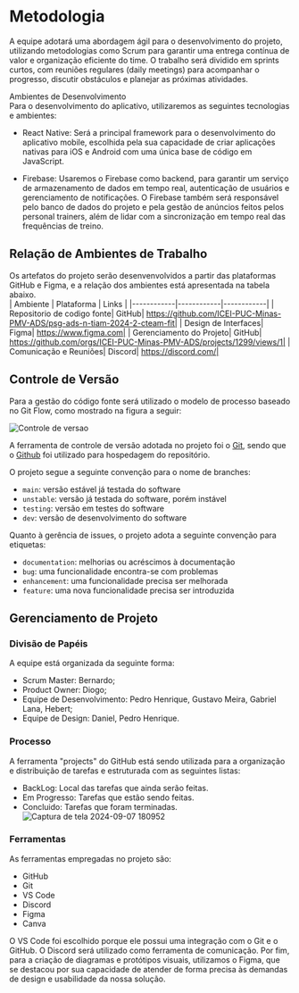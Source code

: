 
# Metodologia

A equipe adotará uma abordagem ágil para o desenvolvimento do projeto, utilizando metodologias como Scrum para garantir uma entrega contínua de valor e organização eficiente do time. O trabalho será dividido em sprints curtos, com reuniões regulares (daily meetings) para acompanhar o progresso, discutir obstáculos e planejar as próximas atividades.

Ambientes de Desenvolvimento<br>
Para o desenvolvimento do aplicativo, utilizaremos as seguintes tecnologias e ambientes:

- React Native: Será a principal framework para o desenvolvimento do aplicativo mobile, escolhida pela sua capacidade de criar aplicações nativas para iOS e Android com uma única base de código em JavaScript.

- Firebase: Usaremos o Firebase como backend, para garantir um serviço de armazenamento de dados em tempo real, autenticação de usuários e gerenciamento de notificações. O Firebase também será responsável pelo banco de dados do projeto e pela gestão de anúncios feitos pelos personal trainers, além de lidar com a sincronização em tempo real das frequências de treino.

## Relação de Ambientes de Trabalho

Os artefatos do projeto serão desenvenvolvidos a partir das plataformas GitHub e Figma, e a relação dos ambientes está apresentada na tabela abaixo.<br>
| Ambiente   | Plataforma   | Links   |
|------------|------------|------------|
| Repositorio de codigo fonte| GitHub| https://github.com/ICEI-PUC-Minas-PMV-ADS/psg-ads-n-tiam-2024-2-cteam-fit|
| Design de Interfaces| Figma| https://www.figma.com|
| Gerenciamento do Projeto| GitHub| https://github.com/orgs/ICEI-PUC-Minas-PMV-ADS/projects/1299/views/1|
| Comunicação e Reuniões| Discord| https://discord.com/|

## Controle de Versão
Para a gestão do código fonte será utilizado o modelo de processo baseado no Git Flow, como mostrado na figura a seguir:

![Controle de versao](https://github.com/user-attachments/assets/c92ae5c4-c60c-4c7d-bd37-4a16d55d1120)


A ferramenta de controle de versão adotada no projeto foi o
[Git](https://git-scm.com/), sendo que o [Github](https://github.com)
foi utilizado para hospedagem do repositório.

O projeto segue a seguinte convenção para o nome de branches:

- `main`: versão estável já testada do software
- `unstable`: versão já testada do software, porém instável
- `testing`: versão em testes do software
- `dev`: versão de desenvolvimento do software

Quanto à gerência de issues, o projeto adota a seguinte convenção para
etiquetas:

- `documentation`: melhorias ou acréscimos à documentação
- `bug`: uma funcionalidade encontra-se com problemas
- `enhancement`: uma funcionalidade precisa ser melhorada
- `feature`: uma nova funcionalidade precisa ser introduzida

## Gerenciamento de Projeto

### Divisão de Papéis

A equipe está organizada da seguinte forma:

- Scrum Master: Bernardo;
- Product Owner: Diogo;
- Equipe de Desenvolvimento: Pedro Henrique, Gustavo Meira, Gabriel Lana, Hebert;
- Equipe de Design: Daniel, Pedro Henrique.

### Processo

A ferramenta "projects" do GitHub está sendo utilizada para a organização e distribuição de tarefas e estruturada com as seguintes listas:
 - BackLog: Local das tarefas que ainda serão feitas.
 - Em Progresso: Tarefas que estão sendo feitas.
 - Concluido: Tarefas que foram terminadas.
![Captura de tela 2024-09-07 180952](https://github.com/user-attachments/assets/af29a19d-b0dd-490b-911b-503571c6993e)


### Ferramentas

As ferramentas empregadas no projeto são:

- GitHub
- Git
- VS Code
- Discord
- Figma
- Canva<br>

O VS Code foi escolhido porque ele possui uma integração com o Git e o GitHub. O Discord será utilizado como ferramenta de comunicação. Por fim, para a criação de diagramas e protótipos visuais, utilizamos o Figma, que se destacou por sua capacidade de atender de forma precisa às demandas de design e usabilidade da nossa solução.
